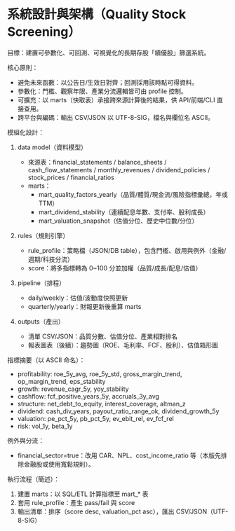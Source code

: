 # 系統設計與架構（Quality Stock Screening）

目標：建置可參數化、可回測、可視覺化的長期存股「績優股」篩選系統。

核心原則：
- 避免未來函數：以公告日/生效日對齊；回測採用該時點可得資料。
- 參數化：門檻、觀察年限、產業分流邏輯皆可由 profile 控制。
- 可擴充：以 marts（快取表）承接跨來源計算後的結果，供 API/前端/CLI 直接查用。
- 跨平台與編碼：輸出 CSV/JSON 以 UTF-8-SIG，檔名與欄位名 ASCII。

模組化設計：
1) data model（資料模型）
   - 來源表：financial_statements / balance_sheets / cash_flow_statements / monthly_revenues / dividend_policies / stock_prices / financial_ratios
   - marts：
     - mart_quality_factors_yearly（品質/體質/現金流/風險指標彙總，年或 TTM）
     - mart_dividend_stability（連續配息年數、支付率、股利成長）
     - mart_valuation_snapshot（估值分位、歷史中位數/分位）

2) rules（規則引擎）
   - rule_profile：策略檔（JSON/DB table），包含門檻、啟用與例外（金融/週期/科技分流）
   - score：將多指標轉為 0~100 分並加權（品質/成長/配息/估值）

3) pipeline（排程）
   - daily/weekly：估值/波動度快照更新
   - quarterly/yearly：財報更新後重算 marts

4) outputs（產出）
   - 清單 CSV/JSON：品質分數、估值分位、產業相對排名
   - 報表圖表（後續）：趨勢圖（ROE、毛利率、FCF、股利）、估值箱形圖

指標摘要（以 ASCII 命名）：
- profitability: roe_5y_avg, roe_5y_std, gross_margin_trend, op_margin_trend, eps_stability
- growth: revenue_cagr_5y, yoy_stability
- cashflow: fcf_positive_years_5y, accruals_3y_avg
- structure: net_debt_to_equity, interest_coverage, altman_z
- dividend: cash_div_years, payout_ratio_range_ok, dividend_growth_5y
- valuation: pe_pct_5y, pb_pct_5y, ev_ebit_rel, ev_fcf_rel
- risk: vol_1y, beta_1y

例外與分流：
- financial_sector=true：改用 CAR、NPL、cost_income_ratio 等（本版先排除金融股或使用寬鬆規則）。

執行流程（簡述）：
1. 建置 marts：以 SQL/ETL 計算指標至 mart_* 表
2. 套用 rule_profile：產生 pass/fail 與 score
3. 輸出清單：排序（score desc, valuation_pct asc），匯出 CSV/JSON（UTF-8-SIG）


